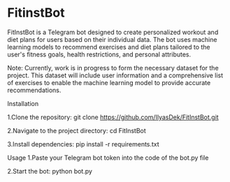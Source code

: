 # FitinstBot
FitInstBot is a Telegram bot designed to create personalized workout and diet plans for users based on their individual data. The bot uses machine learning models to recommend exercises and diet plans tailored to the user's fitness goals, health restrictions, and personal attributes.

Note: Currently, work is in progress to form the necessary dataset for the project. This dataset will include user information and a comprehensive list of exercises to enable the machine learning model to provide accurate recommendations.

Installation

1.Clone the repository:
git clone https://github.com/IlyasDek/FitInstBot.git

2.Navigate to the project directory:
cd FitInstBot

3.Install dependencies:
pip install -r requirements.txt

Usage
1.Paste your Telegram bot token into the code of the bot.py file

2.Start the bot:
python bot.py

